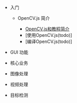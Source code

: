 * 入门
  
  * OpenCV.js 简介

    * [OpenCV.js和教程简介](tutorial_js_intro.md)
    * [使用OpenCV.js(todo)]
    * [编译OpenCV.js(todo)]

* GUI 功能

* 核心业务

* 图像处理

* 视频处理

* 目标检测